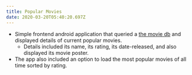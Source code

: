 ```yaml
---
title: Popular Movies
date: 2020-03-20T05:40:20.697Z
---
```

* Simple frontend android application that queried a [the movie db](https://www.themoviedb.org) and displayed details of current popular movies.
  * Details included its name, its rating, its date-released, and also displayed its movie poster.
* The app also included an option to load the most popular movies of all time sorted by rating.
